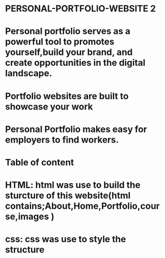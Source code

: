 # PERSONAL-PORTFOLIO-WEBSITE 2
# Personal portfolio serves as a powerful tool to promotes yourself,build your brand, and create opportunities in the digital landscape.
# Portfolio websites are built to showcase your work
# Personal Portfolio makes easy for employers to find workers.

# Table of content
# HTML:  html was use to build the sturcture of this website(html contains;About,Home,Portfolio,course,images )
# css: css was use to style the structure




